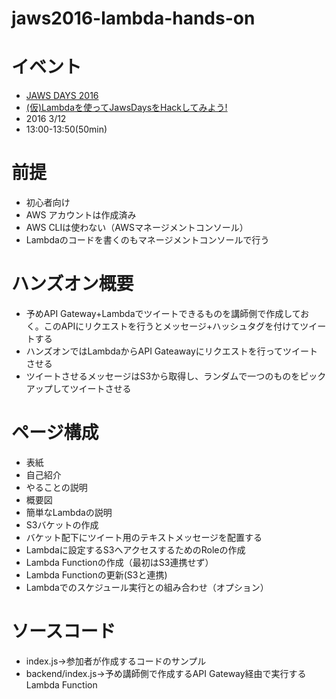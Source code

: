 # jaws2016-lambda-hands-on

# イベント

+ [JAWS DAYS 2016](http://jawsdays2016.jaws-ug.jp/)
+ [(仮)Lambdaを使ってJawsDaysをHackしてみよう!](http://jawsdays2016.jaws-ug.jp/speaker/252)
+ 2016 3/12
+ 13:00-13:50(50min)

# 前提

+ 初心者向け
+ AWS アカウントは作成済み
+ AWS CLIは使わない（AWSマネージメントコンソール）
+ Lambdaのコードを書くのもマネージメントコンソールで行う

# ハンズオン概要

+ 予めAPI Gateway+Lambdaでツイートできるものを講師側で作成しておく。このAPIにリクエストを行うとメッセージ+ハッシュタグを付けてツイートする
+ ハンズオンではLambdaからAPI Gateawayにリクエストを行ってツイートさせる
+ ツイートさせるメッセージはS3から取得し、ランダムで一つのものをピックアップしてツイートさせる

# ページ構成

+ 表紙
+ 自己紹介
+ やることの説明
+ 概要図
+ 簡単なLambdaの説明
+ S3バケットの作成
+ バケット配下にツイート用のテキストメッセージを配置する
+ Lambdaに設定するS3へアクセスするためのRoleの作成
+ Lambda Functionの作成（最初はS3連携せず）
+ Lambda Functionの更新(S3と連携)
+ Lambdaでのスケジュール実行との組み合わせ（オプション）

# ソースコード

+ index.js->参加者が作成するコードのサンプル
+ backend/index.js->予め講師側で作成するAPI Gateway経由で実行するLambda Function
